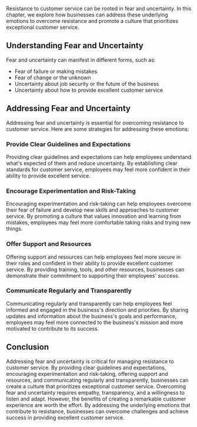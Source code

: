 
Resistance to customer service can be rooted in fear and uncertainty. In this chapter, we explore how businesses can address these underlying emotions to overcome resistance and promote a culture that prioritizes exceptional customer service.

Understanding Fear and Uncertainty
----------------------------------

Fear and uncertainty can manifest in different forms, such as:

* Fear of failure or making mistakes
* Fear of change or the unknown
* Uncertainty about job security or the future of the business
* Uncertainty about how to provide excellent customer service

Addressing Fear and Uncertainty
-------------------------------

Addressing fear and uncertainty is essential for overcoming resistance to customer service. Here are some strategies for addressing these emotions:

### Provide Clear Guidelines and Expectations

Providing clear guidelines and expectations can help employees understand what's expected of them and reduce uncertainty. By establishing clear standards for customer service, employees may feel more confident in their ability to provide excellent service.

### Encourage Experimentation and Risk-Taking

Encouraging experimentation and risk-taking can help employees overcome their fear of failure and develop new skills and approaches to customer service. By promoting a culture that values innovation and learning from mistakes, employees may feel more comfortable taking risks and trying new things.

### Offer Support and Resources

Offering support and resources can help employees feel more secure in their roles and confident in their ability to provide excellent customer service. By providing training, tools, and other resources, businesses can demonstrate their commitment to supporting their employees' success.

### Communicate Regularly and Transparently

Communicating regularly and transparently can help employees feel informed and engaged in the business's direction and priorities. By sharing updates and information about the business's goals and performance, employees may feel more connected to the business's mission and more motivated to contribute to its success.

Conclusion
----------

Addressing fear and uncertainty is critical for managing resistance to customer service. By providing clear guidelines and expectations, encouraging experimentation and risk-taking, offering support and resources, and communicating regularly and transparently, businesses can create a culture that prioritizes exceptional customer service. Overcoming fear and uncertainty requires empathy, transparency, and a willingness to listen and adapt. However, the benefits of creating a remarkable customer experience are worth the effort. By addressing the underlying emotions that contribute to resistance, businesses can overcome challenges and achieve success in providing excellent customer service.

